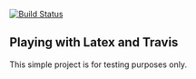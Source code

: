 [![Build Status](https://travis-ci.org/duese/latex-test.svg?branch=master)](https://travis-ci.org/duese/latex-test)

## Playing with Latex and Travis
This simple project is for testing purposes only.
